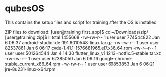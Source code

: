 # qubesOS
This contains the setup files and script for training after the OS is installed

ZIP files to download:
[user@training first_app]$ cd ~/Downloads/zip/
[user@training zip]$ ll
total 1455668
-rw-rw-r-- 1 user user 774544822 Jan  6 06:37 android-studio-ide-191.6010548-linux.tar.gz
-rw-rw-r-- 1 user user  82537861 Jan  6 06:17 code-1.41.1-1576681965.el7.x86_64.rpm
-rw-r--r-- 1 user user 501264544 Jan  4 14:30 flutter_linux_v1.12.13+hotfix.5-stable.tar.xz
-rw-rw-r-- 1 user user  62385050 Jan  6 06:16 google-chrome-stable_current_x86_64.rpm
-rw-rw-r-- 1 user user  69853853 Jan  6 06:21 jre-8u231-linux-x64.rpm
